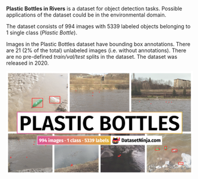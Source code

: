 **Plastic Bottles in Rivers** is a dataset for object detection tasks. Possible applications of the dataset could be in the environmental domain. 

The dataset consists of 994 images with 5339 labeled objects belonging to 1 single class (*Plastic Bottle*).

Images in the Plastic Bottles dataset have bounding box annotations. There are 21 (2% of the total) unlabeled images (i.e. without annotations). There are no pre-defined <i>train/val/test</i> splits in the dataset. The dataset was released in 2020.

<img src="https://github.com/dataset-ninja/plastic-bottles/raw/main/visualizations/poster.png">
